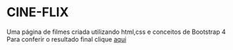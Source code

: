 # CINE-FLIX
 Uma página de filmes criada utilizando html,css e conceitos de Bootstrap 4
 Para conferir o resultado final clique [aqui](https://cine-flix-bay.vercel.app/)

